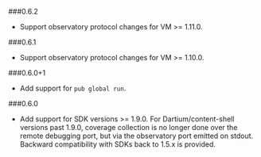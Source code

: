 ###0.6.2
 * Support observatory protocol changes for VM >= 1.11.0.

###0.6.1
 * Support observatory protocol changes for VM >= 1.10.0.

###0.6.0+1
 * Add support for `pub global run`.

###0.6.0
  * Add support for SDK versions >= 1.9.0. For Dartium/content-shell versions
    past 1.9.0, coverage collection is no longer done over the remote debugging
    port, but via the observatory port emitted on stdout. Backward
    compatibility with SDKs back to 1.5.x is provided.
